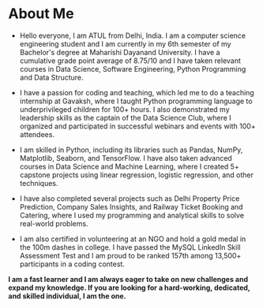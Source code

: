 # About Me
- Hello everyone, I am ATUL from Delhi, India. I am a computer science engineering student and I am currently in my 6th semester of my Bachelor's degree at Maharishi Dayanand University. I have a cumulative grade point average of 8.75/10 and I have taken relevant courses in Data Science, Software Engineering, Python Programming and Data Structure.

- I have a passion for coding and teaching, which led me to do a teaching internship at Gavaksh, where I taught Python programming language to underprivileged children for 100+ hours. I also demonstrated my leadership skills as the captain of the Data Science Club, where I organized and participated in successful webinars and events with 100+ attendees.

- I am skilled in Python, including its libraries such as Pandas, NumPy, Matplotlib, Seaborn, and TensorFlow. I have also taken advanced courses in Data Science and Machine Learning, where I created 5+ capstone projects using linear regression, logistic regression, and other techniques.

- I have also completed several projects such as Delhi Property Price Prediction, Company Sales Insights, and Railway Ticket Booking and Catering, where I used my programming and analytical skills to solve real-world problems.

- I am also certified in volunteering at an NGO and hold a gold medal in the 100m dashes in college. I have passed the MySQL LinkedIn Skill Assessment Test and I am proud to be ranked 157th among 13,500+ participants in a coding contest.

**I am a fast learner and I am always eager to take on new challenges and expand my knowledge. If you are looking for a hard-working, dedicated, and skilled individual, I am the one.**
